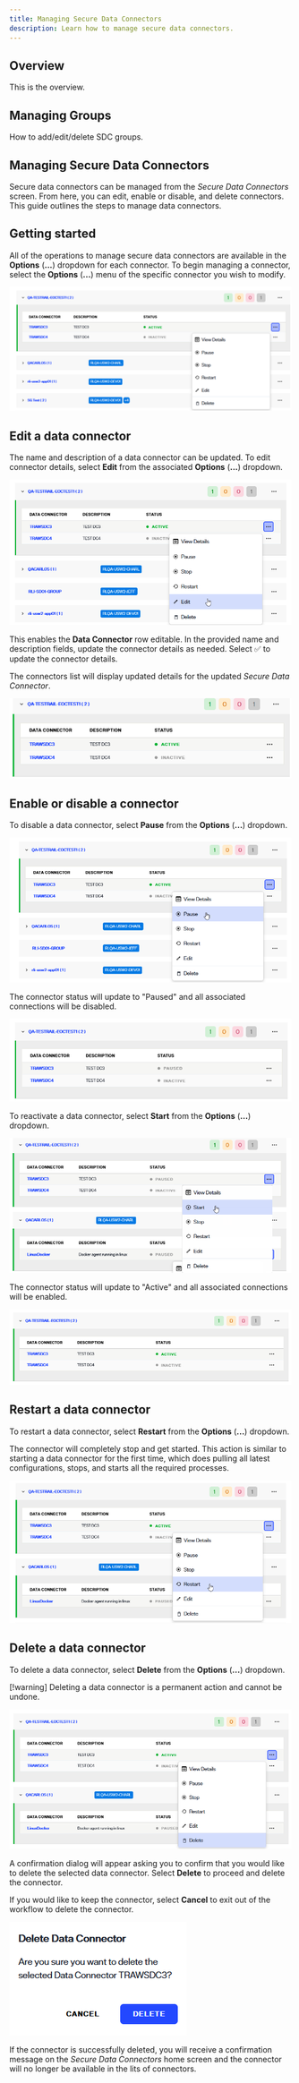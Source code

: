 ```yaml
---
title: Managing Secure Data Connectors
description: Learn how to manage secure data connectors.
---
```


## Overview

This is the overview.

## Managing Groups

How to add/edit/delete SDC groups.

## Managing Secure Data Connectors

Secure data connectors can be managed from the *Secure Data Connectors* screen. From here, you can edit, enable or disable, and delete connectors. This guide outlines the steps to manage data connectors.

## Getting started

All of the operations to manage secure data connectors are available in the **Options** (**...**) dropdown for each connector. To begin managing a connector, select the **Options** (**...**) menu of the specific connector you wish to modify.

![image description](Media/options.png)

## Edit a data connector

The name and description of a data connector can be updated. To edit connector details, select **Edit** from the associated **Options** (**...**) dropdown.

![image description](Media/select-edit.png)

This enables the **Data Connector** row editable. In the provided name and description fields, update the connector details as needed. Select :white_check_mark: to update the connector details.

The connectors list will display updated  details for the updated *Secure Data Connector*.

![image description](Media/update-info.png)

## Enable or disable a connector

To disable a data connector, select **Pause** from the **Options** (**...**) dropdown.

![image description](Media/disable.png)

The connector status will update to "Paused" and all associated connections will be disabled.

![image description](Media/paused.png)

To reactivate a data connector, select **Start** from the **Options** (**...**) dropdown.

![image description](Media/enable.png)

The connector status will update to "Active" and all associated connections will be enabled.

![image description](Media/active.png)

## Restart a data connector

To restart a data connector, select **Restart** from the **Options** (**...**) dropdown.

The connector will completely stop and get started. This action is similar to starting a data connector for the first time, which does pulling all latest configurations, stops, and starts all the required processes.

![image description](Media/restart.png)

## Delete a data connector

To delete a data connector, select **Delete** from the **Options** (**...**) dropdown.

[!warning] Deleting a data connector is a permanent action and cannot be undone.

![image description](Media/delete.png)

A confirmation dialog will appear asking you to confirm that you would like to delete the selected data connector. Select **Delete** to proceed and delete the connector.

If you would like to keep the connector, select **Cancel** to exit out of the workflow to delete the connector.

![image description](Media/confirm-delete.png)

If the connector is successfully deleted, you will receive a confirmation message on the *Secure Data Connectors* home screen and the connector will no longer be available in the lits of connectors.
